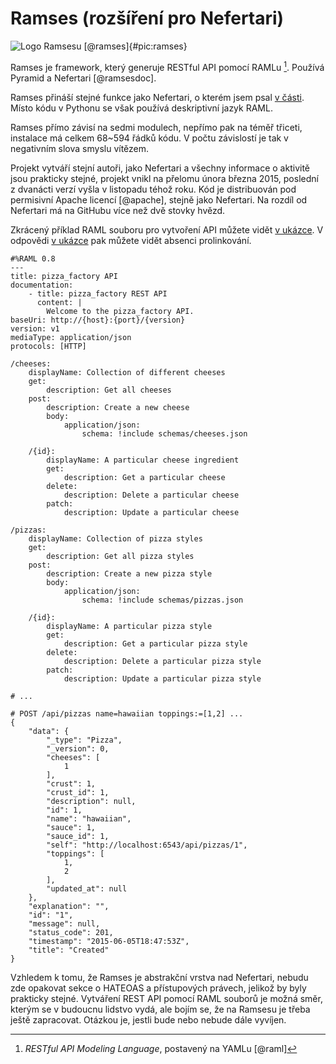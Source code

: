 Ramses (rozšíření pro Nefertari)
================================

![Logo Ramsesu [@ramses]{#pic:ramses}](pdfs/ramses)

Ramses je framework, který generuje RESTful API pomocí RAMLu [^raml].
Používá Pyramid a Nefertari [@ramsesdoc].

[^raml]: *RESTful API Modeling Language*, postavený na YAMLu [@raml]

Ramses přináší stejné funkce jako Nefertari, o kterém jsem psal [v části](#nefertari).
Místo kódu v Pythonu se však používá deskriptivní jazyk RAML.

Ramses přímo závisí na sedmi modulech, nepřímo pak na téměř třiceti, instalace má celkem 68~594 řádků kódu.
V počtu závislostí je tak v negativním slova smyslu vítězem.

Projekt vytváří stejní autoři, jako Nefertari a všechny informace o aktivitě jsou prakticky stejné,
projekt vnikl na přelomu února března 2015, poslední z dvanácti verzí vyšla v listopadu téhož roku.
Kód je distribuován pod permisivní Apache licencí [@apache], stejně jako Nefertari.
Na rozdíl od Nefertari má na GitHubu více než dvě stovky hvězd.

Zkrácený příklad RAML souboru pro vytvoření API můžete vidět [v ukázce](#code:ramses).
V odpovědi [v ukázce](#code:ramsesreply) pak můžete vidět absenci prolinkování.

```{caption="{#code:ramses}Příklad použití Ramsesu \autocite{ramsespizza}" .yml}
#%RAML 0.8
---
title: pizza_factory API
documentation:
    - title: pizza_factory REST API
      content: |
        Welcome to the pizza_factory API.
baseUri: http://{host}:{port}/{version}
version: v1
mediaType: application/json
protocols: [HTTP]

/cheeses:
    displayName: Collection of different cheeses
    get:
        description: Get all cheeses
    post:
        description: Create a new cheese
        body:
            application/json:
                schema: !include schemas/cheeses.json

    /{id}:
        displayName: A particular cheese ingredient
        get:
            description: Get a particular cheese
        delete:
            description: Delete a particular cheese
        patch:
            description: Update a particular cheese

/pizzas:
    displayName: Collection of pizza styles
    get:
        description: Get all pizza styles
    post:
        description: Create a new pizza style
        body:
            application/json:
                schema: !include schemas/pizzas.json

    /{id}:
        displayName: A particular pizza style
        get:
            description: Get a particular pizza style
        delete:
            description: Delete a particular pizza style
        patch:
            description: Update a particular pizza style

# ...
```

```{caption="{#code:ramsesreply}Odpověď Ramsesu \autocite{ramsespizza}" .python}
# POST /api/pizzas name=hawaiian toppings:=[1,2] ...
{
    "data": {
        "_type": "Pizza",
        "_version": 0,
        "cheeses": [
            1
        ],
        "crust": 1,
        "crust_id": 1,
        "description": null,
        "id": 1,
        "name": "hawaiian",
        "sauce": 1,
        "sauce_id": 1,
        "self": "http://localhost:6543/api/pizzas/1",
        "toppings": [
            1,
            2
        ],
        "updated_at": null
    },
    "explanation": "",
    "id": "1",
    "message": null,
    "status_code": 201,
    "timestamp": "2015-06-05T18:47:53Z",
    "title": "Created"
}
```

Vzhledem k tomu, že Ramses je abstrakční vrstva nad Nefertari, nebudu zde opakovat sekce o HATEOAS a přístupových právech, jelikož by byly prakticky stejné.
Vytváření REST API pomocí RAML souborů je možná směr, kterým se v budoucnu lidstvo vydá, ale bojím se, že na Ramsesu je třeba ještě zapracovat.
Otázkou je, jestli bude nebo nebude dále vyvíjen.